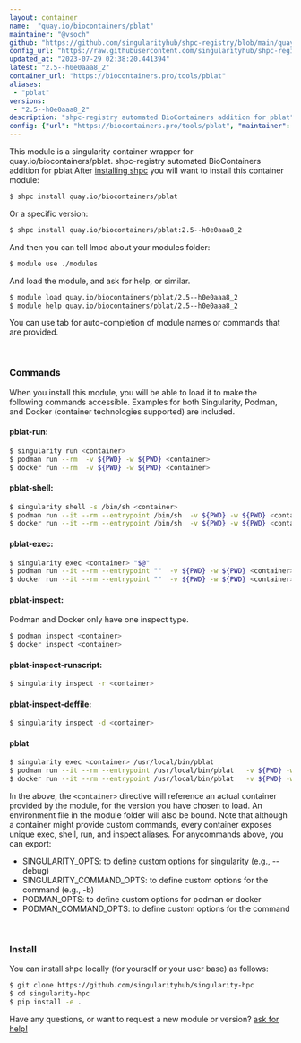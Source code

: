 ```yaml
---
layout: container
name:  "quay.io/biocontainers/pblat"
maintainer: "@vsoch"
github: "https://github.com/singularityhub/shpc-registry/blob/main/quay.io/biocontainers/pblat/container.yaml"
config_url: "https://raw.githubusercontent.com/singularityhub/shpc-registry/main/quay.io/biocontainers/pblat/container.yaml"
updated_at: "2023-07-29 02:38:20.441394"
latest: "2.5--h0e0aaa8_2"
container_url: "https://biocontainers.pro/tools/pblat"
aliases:
 - "pblat"
versions:
 - "2.5--h0e0aaa8_2"
description: "shpc-registry automated BioContainers addition for pblat"
config: {"url": "https://biocontainers.pro/tools/pblat", "maintainer": "@vsoch", "description": "shpc-registry automated BioContainers addition for pblat", "latest": {"2.5--h0e0aaa8_2": "sha256:07898573fc6ed4747ee08443d2268b9f2adc7a38aaf3bf61ac67be64289d5ec5"}, "tags": {"2.5--h0e0aaa8_2": "sha256:07898573fc6ed4747ee08443d2268b9f2adc7a38aaf3bf61ac67be64289d5ec5"}, "docker": "quay.io/biocontainers/pblat", "aliases": {"pblat": "/usr/local/bin/pblat"}}
---
```


This module is a singularity container wrapper for quay.io/biocontainers/pblat.
shpc-registry automated BioContainers addition for pblat
After [installing shpc](#install) you will want to install this container module:


```bash
$ shpc install quay.io/biocontainers/pblat
```

Or a specific version:

```bash
$ shpc install quay.io/biocontainers/pblat:2.5--h0e0aaa8_2
```

And then you can tell lmod about your modules folder:

```bash
$ module use ./modules
```

And load the module, and ask for help, or similar.

```bash
$ module load quay.io/biocontainers/pblat/2.5--h0e0aaa8_2
$ module help quay.io/biocontainers/pblat/2.5--h0e0aaa8_2
```

You can use tab for auto-completion of module names or commands that are provided.

<br>

### Commands

When you install this module, you will be able to load it to make the following commands accessible.
Examples for both Singularity, Podman, and Docker (container technologies supported) are included.

#### pblat-run:

```bash
$ singularity run <container>
$ podman run --rm  -v ${PWD} -w ${PWD} <container>
$ docker run --rm  -v ${PWD} -w ${PWD} <container>
```

#### pblat-shell:

```bash
$ singularity shell -s /bin/sh <container>
$ podman run --it --rm --entrypoint /bin/sh  -v ${PWD} -w ${PWD} <container>
$ docker run --it --rm --entrypoint /bin/sh  -v ${PWD} -w ${PWD} <container>
```

#### pblat-exec:

```bash
$ singularity exec <container> "$@"
$ podman run --it --rm --entrypoint ""  -v ${PWD} -w ${PWD} <container> "$@"
$ docker run --it --rm --entrypoint ""  -v ${PWD} -w ${PWD} <container> "$@"
```

#### pblat-inspect:

Podman and Docker only have one inspect type.

```bash
$ podman inspect <container>
$ docker inspect <container>
```

#### pblat-inspect-runscript:

```bash
$ singularity inspect -r <container>
```

#### pblat-inspect-deffile:

```bash
$ singularity inspect -d <container>
```


#### pblat

```bash
$ singularity exec <container> /usr/local/bin/pblat
$ podman run --it --rm --entrypoint /usr/local/bin/pblat   -v ${PWD} -w ${PWD} <container> -c " $@"
$ docker run --it --rm --entrypoint /usr/local/bin/pblat   -v ${PWD} -w ${PWD} <container> -c " $@"
```



In the above, the `<container>` directive will reference an actual container provided
by the module, for the version you have chosen to load. An environment file in the
module folder will also be bound. Note that although a container
might provide custom commands, every container exposes unique exec, shell, run, and
inspect aliases. For anycommands above, you can export:

 - SINGULARITY_OPTS: to define custom options for singularity (e.g., --debug)
 - SINGULARITY_COMMAND_OPTS: to define custom options for the command (e.g., -b)
 - PODMAN_OPTS: to define custom options for podman or docker
 - PODMAN_COMMAND_OPTS: to define custom options for the command

<br>

### Install

You can install shpc locally (for yourself or your user base) as follows:

```bash
$ git clone https://github.com/singularityhub/singularity-hpc
$ cd singularity-hpc
$ pip install -e .
```

Have any questions, or want to request a new module or version? [ask for help!](https://github.com/singularityhub/singularity-hpc/issues)